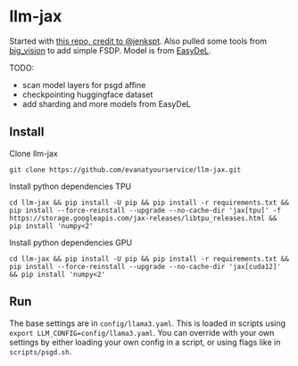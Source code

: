 # llm-jax

Started with [this repo, credit to @jenkspt](https://github.com/jenkspt/gpt-jax). 
Also pulled some tools from [big_vision](https://github.com/google-research/big_vision) to add simple FSDP.
Model is from [EasyDeL](https://github.com/erfanzar/EasyDeL).

TODO:
- scan model layers for psgd affine
- checkpointing huggingface dataset
- add sharding and more models from EasyDeL


## Install

Clone llm-jax
```shell
git clone https://github.com/evanatyourservice/llm-jax.git
```

Install python dependencies TPU
```shell
cd llm-jax && pip install -U pip && pip install -r requirements.txt && pip install --force-reinstall --upgrade --no-cache-dir 'jax[tpu]' -f https://storage.googleapis.com/jax-releases/libtpu_releases.html && pip install 'numpy<2'
```

Install python dependencies GPU
```shell
cd llm-jax && pip install -U pip && pip install -r requirements.txt && pip install --force-reinstall --upgrade --no-cache-dir 'jax[cuda12]' && pip install 'numpy<2'
```


## Run

The base settings are in `config/llama3.yaml`. This is loaded in scripts using `export LLM_CONFIG=config/llama3.yaml`. 
You can override with your own settings by either loading your own config in a script, or using flags 
like in `scripts/psgd.sh`.